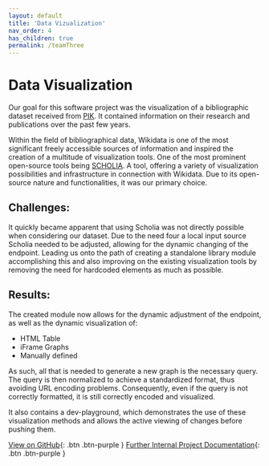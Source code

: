 ```yaml
---
layout: default
title: 'Data Vizualization'
nav_order: 4
has_children: true
permalink: /teamThree
---
```

# Data Visualization
Our goal for this software project was the visualization of a bibliographic dataset received from [PIK](https://www.pik-potsdam.de/pik-frontpage). It contained information on their research and publications over the past few years. 

Within the field of bibliographical data, Wikidata is one of the most significant freely accessible sources of information and inspired the creation of a multitude of visualization tools. One of the most prominent open-source tools being [SCHOLIA](https://tools.wmflabs.org/scholia/). A tool, offering a variety of visualization possibilities and infrastructure in connection with Wikidata. Due to its open-source nature and functionalities, it was our primary choice.

## Challenges:
It quickly became apparent that using Scholia was not directly possible when considering our dataset. Due to the need four a local input source Scholia needed to be adjusted, allowing for the dynamic changing of the endpoint. Leading us onto the path of creating a standalone library module accomplishing this and also improving on the existing visualization tools by removing the need for hardcoded elements as much as possible. 

## Results:
The created module  now allows for the dynamic adjustment of the endpoint, as well as the dynamic visualization of: 
- HTML Table
- iFrame Graphs
- Manually defined

As such, all that is needed to generate a new graph is the necessary query. The query is then normalized to achieve a standardized format, thus avoiding URL encoding problems. Consequently, even if the query is not correctly formatted, it is still correctly encoded and visualized. 

It also contains a dev-playground, which demonstrates the use of these visualization methods and allows the active viewing of changes before pushing them.

[View on GitHub](https://github.com/code-openness/sparql-visualizer){: .btn .btn-purple }
[Further Internal Project Documentation](https://github.com/code-openness/Documentation/wiki){: .btn .btn-purple }
